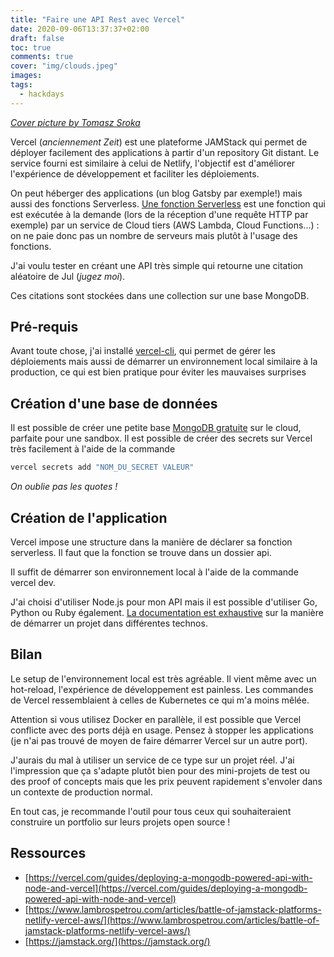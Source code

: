 ```yaml
---
title: "Faire une API Rest avec Vercel"
date: 2020-09-06T13:37:37+02:00
draft: false
toc: true
comments: true
cover: "img/clouds.jpeg"
images: 
tags:
  - hackdays
---
```




[*Cover picture by Tomasz Sroka*](https://unsplash.com/photos/A4AJVLFu-Ug)

Vercel (*anciennement Zeit*) est une plateforme JAMStack qui permet de déployer facilement des applications à partir d'un repository Git distant. Le service fourni est similaire à celui de Netlify, l'objectif est d'améliorer l'expérience de développement et faciliter les déploiements.

On peut héberger des applications (un blog Gatsby par exemple!) mais aussi des fonctions Serverless. [Une fonction Serverless](https://serverless-stack.com/chapters/fr/what-is-serverless.html) est une fonction qui est exécutée à la demande (lors de la réception d'une requête HTTP par exemple) par un service de Cloud tiers (AWS Lambda, Cloud Functions...) : on ne paie donc pas un nombre de serveurs mais plutôt à l'usage des fonctions. 

J'ai voulu tester en créant une API très simple qui retourne une citation aléatoire de Jul (*jugez moi*). 

Ces citations sont stockées dans une collection sur une base MongoDB.  

## Pré-requis

Avant toute chose, j'ai installé [vercel-cli](https://vercel.com/download), qui permet de gérer les déploiements mais aussi de démarrer un environnement local similaire à la production, ce qui est bien pratique pour éviter les mauvaises surprises

## Création d'une base de données

Il est possible de créer une petite base [MongoDB gratuite](http://cloud.mongodb.com/) sur le cloud, parfaite pour une sandbox.  Il est possible de créer des secrets sur Vercel très facilement à l'aide de la commande 

```bash
vercel secrets add "NOM_DU_SECRET VALEUR"
```

*On oublie pas les quotes !*

## Création de l'application

Vercel impose une structure dans la manière de déclarer sa fonction serverless. Il faut que la fonction se trouve dans un dossier api. 

Il suffit de démarrer son environnement local à l'aide de la commande vercel dev. 

J'ai choisi d'utiliser Node.js pour mon API mais il est possible d'utiliser Go, Python ou Ruby également. [La documentation est exhaustive](https://vercel.com/guides) sur la manière de démarrer un projet dans différentes technos. 

## Bilan

Le setup de l'environnement local est très agréable. Il vient même avec un hot-reload, l'expérience de développement est painless. Les commandes de Vercel ressemblaient à celles de Kubernetes ce qui m'a moins mêlée. 

Attention si vous utilisez Docker en parallèle, il est possible que Vercel conflicte avec des ports déjà en usage. Pensez à stopper les applications (je n'ai pas trouvé de moyen de faire démarrer Vercel sur un autre port). 

J'aurais du mal à utiliser un service de ce type sur un projet réel. J'ai l'impression que ça s'adapte plutôt bien pour des mini-projets de test ou des proof of concepts mais que les prix peuvent rapidement s'envoler dans un contexte de production normal. 

En tout cas, je recommande l'outil pour tous ceux qui souhaiteraient construire un portfolio sur leurs projets open source ! 

## Ressources

- [https://vercel.com/guides/deploying-a-mongodb-powered-api-with-node-and-vercel](https://vercel.com/guides/deploying-a-mongodb-powered-api-with-node-and-vercel)
- [https://www.lambrospetrou.com/articles/battle-of-jamstack-platforms-netlify-vercel-aws/](https://www.lambrospetrou.com/articles/battle-of-jamstack-platforms-netlify-vercel-aws/)
- [https://jamstack.org/](https://jamstack.org/)